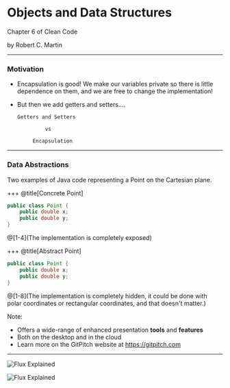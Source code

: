 # Objects and Data Structures 

Chapter 6 of Clean Code ​

by Robert C. Martin​

---

### Motivation​

- Encapsulation is good! We make our variables private so there is little dependence on them, and we are free to change the implementation!​
- But then we add getters and setters....​
        ​
  
      Getters and Setters​
  
               vs​
  
           Encapsulation​

---

### Data Abstractions

Two examples of Java code representing a Point on the Cartesian plane.


+++
@title[Concrete Point]

```Java
public class Point {
    public double x;
    public double y;
}
```
@[1-4](The implementation is completely exposed)

+++
@title[Abstract Point]

```Java
public class Point {
    public double x;
    public double y;
}
```
@[1-8](The implementation is completely hidden, it could be done with polar coordinates or rectangular coordinates, and that doesn't matter.)


Note:

- Offers a wide-range of enhanced presentation **tools** and **features**
- Both on the desktop and in the cloud
- Learn more on the GitPitch website at https://gitpitch.com

---
![Flux Explained](https://facebook.github.io/flux/img/flux-simple-f8-diagram-explained-1300w.png)


![Flux Explained](https://facebook.github.io/flux/img/flux-simple-f8-diagram-explained-1300w.png)



